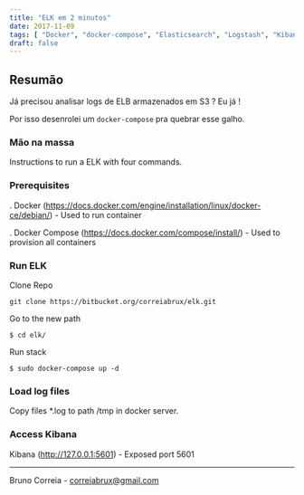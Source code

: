 ```yaml
---
title: "ELK em 2 minutos"
date: 2017-11-09
tags: [ "Docker", "docker-compose", "Elasticsearch", "Logstash", "Kibana" ]
draft: false
---
```


## Resumão

Já precisou analisar logs de ELB armazenados em S3 ? Eu já !

Por isso desenrolei um `docker-compose` pra quebrar esse galho.

### Mão na massa

Instructions to run a ELK with four commands.

### Prerequisites

. Docker (https://docs.docker.com/engine/installation/linux/docker-ce/debian/) - Used to run container

. Docker Compose (https://docs.docker.com/compose/install/) - Used to provision all containers 

### Run ELK

Clone Repo

```
git clone https://bitbucket.org/correiabrux/elk.git
```

Go to the new path

```
$ cd elk/
```

Run stack

```
$ sudo docker-compose up -d
```

### Load log files

Copy files *.log to path /tmp in docker server.


### Access Kibana

Kibana (http://127.0.0.1:5601) - Exposed port 5601 

----


Bruno Correia - correiabrux@gmail.com

